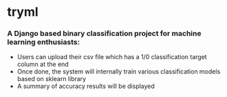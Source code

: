 # tryml

### A Django based binary classification project for machine learning enthusiasts:

- Users can upload their csv file which has a 1/0 classification target column at the end
- Once done, the system will internally train various classification models based on sklearn library 
- A summary of accuracy results will be displayed
